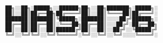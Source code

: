 
██╗░░██╗░█████╗░░██████╗██╗░░██╗███████╗░█████╗░
██║░░██║██╔══██╗██╔════╝██║░░██║╚════██║██╔═══╝░
███████║███████║╚█████╗░███████║░░░░██╔╝██████╗░
██╔══██║██╔══██║░╚═══██╗██╔══██║░░░██╔╝░██╔══██╗
██║░░██║██║░░██║██████╔╝██║░░██║░░██╔╝░░╚█████╔╝
╚═╝░░╚═╝╚═╝░░╚═╝╚═════╝░╚═╝░░╚═╝░░╚═╝░░░░╚════╝░
